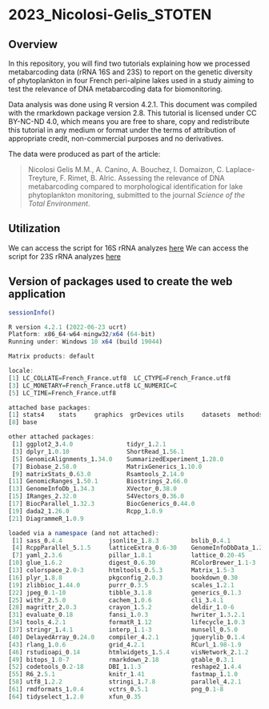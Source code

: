 
<!-- README.md is generated from README.Rmd. Please edit that file -->

# 2023_Nicolosi-Gelis_STOTEN

## Overview

In this repository, you will find two tutorials explaining how we processed metabarcoding data (rRNA 16S and 23S) to report on the genetic diversity of phytoplankton in four French peri-alpine lakes used in a study aiming to test the relevance of DNA metabarcoding data for biomonitoring.

Data analysis was done using R version 4.2.1. This document was compiled with the rmarkdown package version 2.8. This tutorial is licensed under CC BY-NC-ND 4.0, which means you are free to share, copy and redistribute this tutorial in any medium or format under the terms of attribution of appropriate credit, non-commercial purposes and no derivatives.

The data were produced as part of the article:

>Nicolosi Gelis M.M., A. Canino, A. Bouchez, I. Domaizon, C. Laplace-Treyture, F. Rimet, B. Alric. Assessing the relevance of DNA metabarcoding compared to morphological identification for lake phytoplankton monitoring, submitted to the journal *Science of the Total Environment*.

## Utilization

We can access the script for 16S rRNA analyzes [here](https://raw.githack.com/benalric/2023_Nicolosi-Gelis_STOTEN/main/DADA2_pipeline_phytoplankton_16S.html)
We can access the script for 23S rRNA analyzes [here](https://raw.githack.com/benalric/2023_Nicolosi-Gelis_STOTEN/main/DADA2_pipeline_phytoplankton_23S.html)

## Version of packages used to create the web application
```r
sessionInfo()

R version 4.2.1 (2022-06-23 ucrt)
Platform: x86_64-w64-mingw32/x64 (64-bit)
Running under: Windows 10 x64 (build 19044)

Matrix products: default

locale:
[1] LC_COLLATE=French_France.utf8  LC_CTYPE=French_France.utf8   
[3] LC_MONETARY=French_France.utf8 LC_NUMERIC=C                  
[5] LC_TIME=French_France.utf8    

attached base packages:
[1] stats4    stats     graphics  grDevices utils     datasets  methods  
[8] base     

other attached packages:
 [1] ggplot2_3.4.0               tidyr_1.2.1                
 [3] dplyr_1.0.10                ShortRead_1.56.1           
 [5] GenomicAlignments_1.34.0    SummarizedExperiment_1.28.0
 [7] Biobase_2.58.0              MatrixGenerics_1.10.0      
 [9] matrixStats_0.63.0          Rsamtools_2.14.0           
[11] GenomicRanges_1.50.1        Biostrings_2.66.0          
[13] GenomeInfoDb_1.34.3         XVector_0.38.0             
[15] IRanges_2.32.0              S4Vectors_0.36.0           
[17] BiocParallel_1.32.3         BiocGenerics_0.44.0        
[19] dada2_1.26.0                Rcpp_1.0.9                 
[21] DiagrammeR_1.0.9           

loaded via a namespace (and not attached):
 [1] sass_0.4.4             jsonlite_1.8.3         bslib_0.4.1           
 [4] RcppParallel_5.1.5     latticeExtra_0.6-30    GenomeInfoDbData_1.2.9
 [7] yaml_2.3.6             pillar_1.8.1           lattice_0.20-45       
[10] glue_1.6.2             digest_0.6.30          RColorBrewer_1.1-3    
[13] colorspace_2.0-3       htmltools_0.5.3        Matrix_1.5-3          
[16] plyr_1.8.8             pkgconfig_2.0.3        bookdown_0.30         
[19] zlibbioc_1.44.0        purrr_0.3.5            scales_1.2.1          
[22] jpeg_0.1-10            tibble_3.1.8           generics_0.1.3        
[25] withr_2.5.0            cachem_1.0.6           cli_3.4.1             
[28] magrittr_2.0.3         crayon_1.5.2           deldir_1.0-6          
[31] evaluate_0.18          fansi_1.0.3            hwriter_1.3.2.1       
[34] tools_4.2.1            formatR_1.12           lifecycle_1.0.3       
[37] stringr_1.4.1          interp_1.1-3           munsell_0.5.0         
[40] DelayedArray_0.24.0    compiler_4.2.1         jquerylib_0.1.4       
[43] rlang_1.0.6            grid_4.2.1             RCurl_1.98-1.9        
[46] rstudioapi_0.14        htmlwidgets_1.5.4      visNetwork_2.1.2      
[49] bitops_1.0-7           rmarkdown_2.18         gtable_0.3.1          
[52] codetools_0.2-18       DBI_1.1.3              reshape2_1.4.4        
[55] R6_2.5.1               knitr_1.41             fastmap_1.1.0         
[58] utf8_1.2.2             stringi_1.7.8          parallel_4.2.1        
[61] rmdformats_1.0.4       vctrs_0.5.1            png_0.1-8             
[64] tidyselect_1.2.0       xfun_0.35  
```
